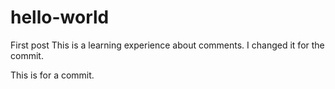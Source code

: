 # hello-world

First post
This is a learning experience about comments. I changed it for the commit.

This is for a commit.
